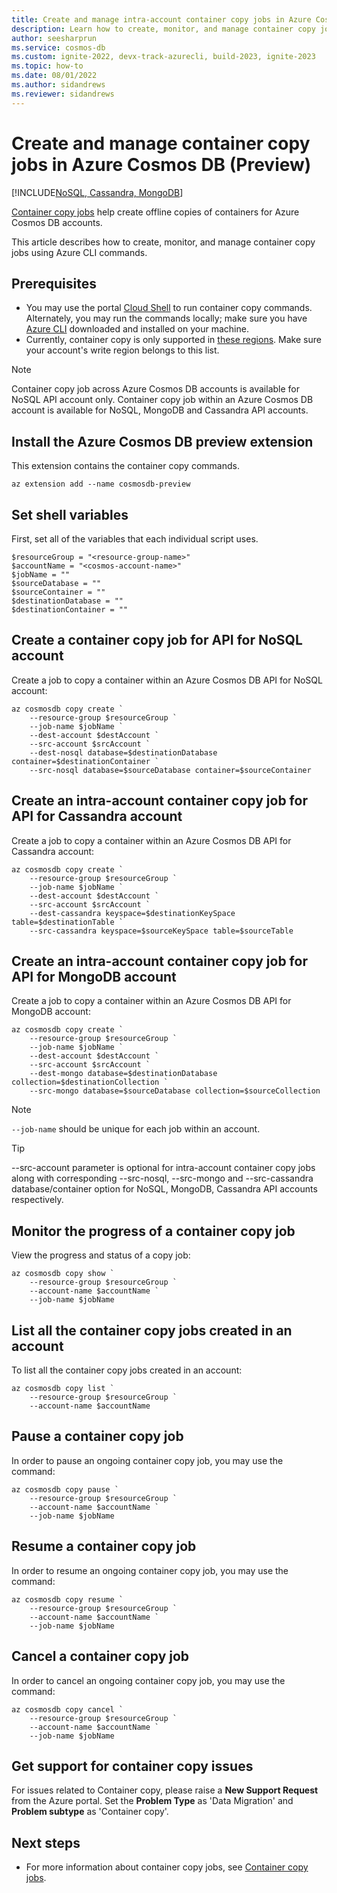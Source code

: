 ```yaml
---
title: Create and manage intra-account container copy jobs in Azure Cosmos DB
description: Learn how to create, monitor, and manage container copy jobs within an Azure Cosmos DB account using CLI commands.
author: seesharprun
ms.service: cosmos-db
ms.custom: ignite-2022, devx-track-azurecli, build-2023, ignite-2023
ms.topic: how-to
ms.date: 08/01/2022
ms.author: sidandrews
ms.reviewer: sidandrews
---
```


# Create and manage container copy jobs in Azure Cosmos DB (Preview)
[!INCLUDE[NoSQL, Cassandra, MongoDB](includes/appliesto-nosql-mongodb-cassandra.md)]

[Container copy jobs](container-copy.md) help create offline copies of containers for Azure Cosmos DB accounts.

This article describes how to create, monitor, and manage container copy jobs using Azure CLI commands.

## Prerequisites

* You may use the portal [Cloud Shell](/azure/cloud-shell/quickstart?tabs=powershell) to run container copy commands. Alternately, you may run the commands locally; make sure you have [Azure CLI](/cli/azure/install-azure-cli) downloaded and installed on your machine.
* Currently, container copy is only supported in [these regions](container-copy.md#supported-regions). Make sure your account's write region belongs to this list.


> [!NOTE]
> Container copy job across Azure Cosmos DB accounts is available for NoSQL API account only. 
> Container copy job within an Azure Cosmos DB account is available for NoSQL, MongoDB and Cassandra API accounts.

## Install the Azure Cosmos DB preview extension

This extension contains the container copy commands.

```azurecli-interactive
az extension add --name cosmosdb-preview
```

## Set shell variables

First, set all of the variables that each individual script uses.

```azurecli-interactive
$resourceGroup = "<resource-group-name>"
$accountName = "<cosmos-account-name>"
$jobName = ""
$sourceDatabase = ""
$sourceContainer = ""
$destinationDatabase = ""
$destinationContainer = ""
```

## Create a container copy job for API for NoSQL account

Create a job to copy a container within an Azure Cosmos DB API for NoSQL account:

```azurecli-interactive
az cosmosdb copy create `
    --resource-group $resourceGroup `
    --job-name $jobName `
    --dest-account $destAccount `
    --src-account $srcAccount `
    --dest-nosql database=$destinationDatabase container=$destinationContainer `
    --src-nosql database=$sourceDatabase container=$sourceContainer
```

## Create an intra-account container copy job for API for Cassandra account

Create a job to copy a container within an Azure Cosmos DB API for Cassandra account:

```azurecli-interactive
az cosmosdb copy create `
    --resource-group $resourceGroup `
    --job-name $jobName `
    --dest-account $destAccount `
    --src-account $srcAccount `
    --dest-cassandra keyspace=$destinationKeySpace table=$destinationTable `
    --src-cassandra keyspace=$sourceKeySpace table=$sourceTable 
```

## Create an intra-account container copy job for API for MongoDB account

Create a job to copy a container within an Azure Cosmos DB API for MongoDB account:

```azurecli-interactive
az cosmosdb copy create `
    --resource-group $resourceGroup `
    --job-name $jobName `
    --dest-account $destAccount `
    --src-account $srcAccount `
    --dest-mongo database=$destinationDatabase collection=$destinationCollection `
    --src-mongo database=$sourceDatabase collection=$sourceCollection 
```

> [!NOTE]
> `--job-name` should be unique for each job within an account.

> [!TIP]
> --src-account parameter is optional for intra-account container copy jobs along with corresponding --src-nosql, --src-mongo and --src-cassandra database/container option for NoSQL, MongoDB, Cassandra API accounts respectively.

## Monitor the progress of a container copy job

View the progress and status of a copy job:

```azurecli-interactive
az cosmosdb copy show `
    --resource-group $resourceGroup `
    --account-name $accountName `
    --job-name $jobName
```

## List all the container copy jobs created in an account

To list all the container copy jobs created in an account:

```azurecli-interactive
az cosmosdb copy list `
    --resource-group $resourceGroup `
    --account-name $accountName
```

## Pause a container copy job

In order to pause an ongoing container copy job, you may use the command:

```azurecli-interactive
az cosmosdb copy pause `
    --resource-group $resourceGroup `
    --account-name $accountName `
    --job-name $jobName
```

## Resume a container copy job

In order to resume an ongoing container copy job, you may use the command:

```azurecli-interactive
az cosmosdb copy resume `
    --resource-group $resourceGroup `
    --account-name $accountName `
    --job-name $jobName
```

## Cancel a container copy job

In order to cancel an ongoing container copy job, you may use the command:

```azurecli-interactive
az cosmosdb copy cancel `
    --resource-group $resourceGroup `
    --account-name $accountName `
    --job-name $jobName
```

## Get support for container copy issues
For issues related to Container copy, please raise a **New Support Request** from the Azure portal. Set the **Problem Type** as 'Data Migration' and **Problem subtype** as 'Container copy'.


## Next steps

- For more information about container copy jobs, see [Container copy jobs](container-copy.md).
